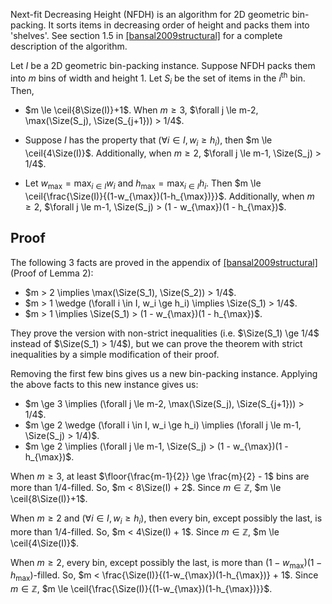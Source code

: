 Next-fit Decreasing Height (NFDH) is an algorithm for 2D geometric bin-packing.
It sorts items in decreasing order of height and packs them into 'shelves'.
See section 1.5 in <a href="#cite-bansal2009structural" class="cite-ref">[bansal2009structural]</a>
for a complete description of the algorithm.
$\newcommand{\Size}{\operatorname{size}}$
$\newcommand{\floor}[1]{\left\lfloor #1 \right\rfloor}$
$\newcommand{\ceil}[1]{\left\lceil #1 \right\rceil}$

Let $I$ be a 2D geometric bin-packing instance.
Suppose NFDH packs them into $m$ bins of width and height 1.
Let $S_i$ be the set of items in the $i^{\textrm{th}}$ bin.
Then,

* $m \le \ceil{8\Size(I)}+1$. When $m \ge 3$,
$\forall j \le m-2, \max(\Size(S_j), \Size(S_{j+1})) > 1/4$.

* Suppose $I$ has the property that $(\forall i \in I, w_i \ge h_i)$, then $m \le \ceil{4\Size(I)}$.
Additionally, when $m \ge 2$, $\forall j \le m-1, \Size(S_j) > 1/4$.

* Let $w_{\max} = \max_{i \in I} w_i$ and $h_{\max} = \max_{i \in I} h_i$.
Then $m \le \ceil{\frac{\Size(I)}{(1-w_{\max})(1-h_{\max})}}$.
Additionally, when $m \ge 2$,
$\forall j \le m-1, \Size(S_j) > (1 - w_{\max})(1 - h_{\max})$.

## Proof

The following 3 facts are proved in the appendix of
<a href="#cite-bansal2009structural" class="cite-ref">[bansal2009structural]</a> (Proof of Lemma 2):

* $m > 2 \implies \max(\Size(S_1), \Size(S_2)) > 1/4$.
* $m > 1 \wedge (\forall i \in I, w_i \ge h_i) \implies \Size(S_1) > 1/4$.
* $m > 1 \implies \Size(S_1) > (1 - w_{\max})(1 - h_{\max})$.

They prove the version with non-strict inequalities
(i.e. $\Size(S_1) \ge 1/4$ instead of $\Size(S_1) > 1/4$),
but we can prove the theorem with strict inequalities by a simple modification of their proof.

Removing the first few bins gives us a new bin-packing instance.
Applying the above facts to this new instance gives us:

* $m \ge 3 \implies (\forall j \le m-2, \max(\Size(S_j), \Size(S_{j+1})) > 1/4$.
* $m \ge 2 \wedge (\forall i \in I, w_i \ge h_i) \implies (\forall j \le m-1, \Size(S_j) > 1/4)$.
* $m \ge 2 \implies (\forall j \le m-1, \Size(S_j) > (1 - w_{\max})(1 - h_{\max})$.

When $m \ge 3$, at least $\floor{\frac{m-1}{2}} \ge \frac{m}{2} - 1$ bins are more than $1/4$-filled.
So, $m < 8\Size(I) + 2$. Since $m \in \mathbb{Z}$, $m \le \ceil{8\Size(I)}+1$.

When $m \ge 2$ and $(\forall i \in I, w_i \ge h_i)$,
then every bin, except possibly the last, is more than $1/4$-filled.
So, $m < 4\Size(I) + 1$. Since $m \in \mathbb{Z}$, $m \le \ceil{4\Size(I)}$.

When $m \ge 2$, every bin, except possibly the last, is more than $(1-w_{\max})(1-h_{\max})$-filled.
So, $m < \frac{\Size(I)}{(1-w_{\max})(1-h_{\max})} + 1$. Since $m \in \mathbb{Z}$,
$m \le \ceil{\frac{\Size(I)}{(1-w_{\max})(1-h_{\max})}}$.
